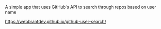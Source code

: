 A simple app that uses GitHub's API to search through repos based on user name

https://webbrantdev.github.io/github-user-search/
